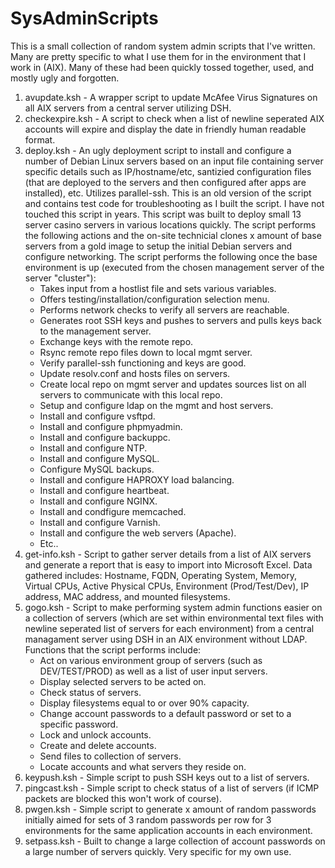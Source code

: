 # SysAdminScripts
This is a small collection of random system admin scripts that I've written. Many are pretty specific to what I use them for in the environment that I work in (AIX). Many of these had been quickly tossed together, used, and mostly ugly and forgotten.

1) avupdate.ksh - A wrapper script to update McAfee Virus Signatures on all AIX servers from a central server utilizing DSH.
2) checkexpire.ksh - A script to check when a list of newline seperated AIX accounts will expire and display the date in friendly human readable format.
3) deploy.ksh - An ugly deployment script to install and configure a number of Debian Linux servers based on an input file containing server specific details such as IP/hostname/etc, santizied configuration files (that are deployed to the servers and then configured after apps are installed), etc. Utilizes parallel-ssh. This is an old version of the script and contains test code for troubleshooting as I built the script. I have not touched this script in years. This script was built to deploy small 13 server casino servers in various locations quickly. The script performs the following actions and the on-site technicial clones x amount of base servers from a gold image to setup the initial Debian servers and configure networking. The script performs the following once the base environment is up (executed from the chosen management server of the server "cluster"):
   * Takes input from a hostlist file and sets various variables.
   * Offers testing/installation/configuration selection menu.
   * Performs network checks to verify all servers are reachable.
   * Generates root SSH keys and pushes to servers and pulls keys back to the management server.
   * Exchange keys with the remote repo.
   * Rsync remote repo files down to local mgmt server.
   * Verify parallel-ssh functioning and keys are good.
   * Update resolv.conf and hosts files on servers.
   * Create local repo on mgmt server and updates sources list on all servers to communicate with this local repo.
   * Setup and configure ldap on the mgmt and host servers.
   * Install and configure vsftpd.
   * Install and configure phpmyadmin.
   * Install and configure backuppc.
   * Install and configure NTP.
   * Install and configure MySQL.
   * Configure MySQL backups.
   * Install and configure HAPROXY load balancing.
   * Install and configure heartbeat.
   * Install and configure NGINX.
   * Install and condfigure memcached.
   * Install and configure Varnish.
   * Install and configure the web servers (Apache).
   * Etc..
4) get-info.ksh - Script to gather server details from a list of AIX servers and generate a report that is easy to import into Microsoft Excel. Data gathered includes: Hostname, FQDN, Operating System, Memory, Virtual CPUs, Active Physical CPUs, Environment (Prod/Test/Dev), IP address, MAC address, and mounted filesystems.
5) gogo.ksh - Script to make performing system admin functions easier on a collection of servers (which are set within environmental text files with newline seperated list of servers for each environment) from a central managament server using DSH in an AIX environment without LDAP. Functions that the script performs include:
   * Act on various environment group of servers (such as DEV/TEST/PROD) as well as a list of user input servers.
   * Display selected servers to be acted on.
   * Check status of servers.
   * Display filesystems equal to or over 90% capacity.
   * Change account passwords to a default password or set to a specific password.
   * Lock and unlock accounts.
   * Create and delete accounts.
   * Send files to collection of servers.
   * Locate accounts and what servers they reside on.
6) keypush.ksh - Simple script to push SSH keys out to a list of servers.
7) pingcast.ksh - Simple script to check status of a list of servers (if ICMP packets are blocked this won't work of course).
8) pwgen.ksh - Simple script to generate x amount of random passwords initially aimed for sets of 3 random passwords per row for 3 environments for the same application accounts in each environment.
9) setpass.ksh - Built to change a large collection of account passwords on a large number of servers quickly. Very specific for my own use.

